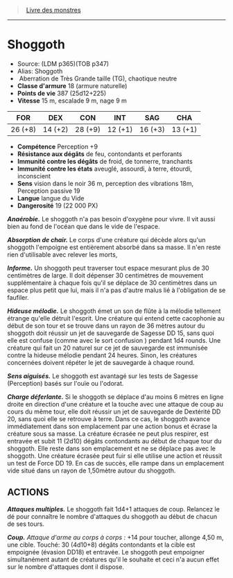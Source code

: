 ﻿> [Livre des monstres](tome_of_beasts.md)

---

# Shoggoth

- Source: (LDM p365)(TOB p347)
- Alias: Shoggoth
-  Aberration de Très Grande taille (TG), chaotique neutre
- **Classe d'armure** 18 (armure naturelle)
- **Points de vie** 387 (25d12+225)
- **Vitesse** 15 m, escalade 9 m, nage 9 m

|FOR|DEX|CON|INT|SAG|CHA|
|---|---|---|---|---|---|
|26 (+8)|14 (+2)|28 (+9)|12 (+1)|16 (+3)|13 (+1)|

- **Compétence** Perception +9
- **Résistance aux dégâts** de feu, contondants et perforants
- **Immunité contre les dégâts** de froid, de tonnerre, tranchants
- **Immunité contre les états** aveuglé, assourdi, à terre, étourdi, inconscient
- **Sens** vision dans le noir 36 m, perception des vibrations 18m, Perception passive 19
- **Langue** langue du Vide
- **Dangerosité** 19 (22 000 PX)

**_Anaérobie._** Le shoggoth n'a pas besoin d'oxygène pour vivre. Il vit aussi bien au fond de l'océan que dans le vide de l'espace.

**_Absorption de chair._** Le corps d'une créature qui décède alors qu'un shoggoth l'empoigne est entièrement absorbé dans sa masse. Il n'en reste rien d'utilisable avec relever les morts,

**_Informe._** Un shoggoth peut traverser tout espace mesurant plus de 30 centimètres de large. Il doit dépenser 30 centimètres de mouvement supplémentaire à chaque fois qu'il se déplace de 30 centimètres dans un espace plus petit que lui, mais il n'a pas d'autre malus lié à l'obligation de se faufiler.

**_Hideuse mélodie._** Le shoggoth émet un son de flûte à la mélodie tellement étrange qu'elle détruit l'esprit. Une créature qui entend cette cacophonie au début de son tour et se trouve dans un rayon de 36 mètres autour du shoggoth doit réussir un jet de sauvegarde de Sagesse DD 15, sans quoi elle est confuse (comme avec le sort confusion ) pendant 1d4 rounds. Une créature qui fait un 20 naturel sur ce jet de sauvegarde est immunisée contre la hideuse mélodie pendant 24 heures. Sinon, les créatures concernées doivent répéter le jet de sauvegarde à chaque round.

**_Sens aiguisés._** Le shoggoth est avantagé sur les tests de Sagesse (Perception) basés sur l'ouïe ou l'odorat.

**_Charge déferlante._** Si le shoggoth se déplace d'au moins 6 mètres en ligne droite en direction d'une créature et la touche avec une attaque de coup au cours du même tour, elle doit réussir un jet de sauvegarde de Dextérité DD 20, sans quoi elle se retrouve à terre. Dans ce cas, le shoggoth avance immédiatement dans son emplacement par une action bonus et écrase la créature sous sa masse. La créature écrasée ne peut plus respirer, est entravée et subit 11 (2d10) dégâts contondants au début de chaque tour du shoggoth. Elle reste dans son emplacement et ne se déplace pas avec le shoggoth. Une créature écrasée peut fuir si elle utilise une action et réussit un test de Force DD 19. En cas de succès, elle rampe dans un emplacement vide situé dans un rayon de 1,50mètre autour du shoggoth.

## ACTIONS

**_Attaques multiples._** Le shoggoth fait 1d4+1 attaques de coup. Relancez le dé pour connaître le nombre d'attaques du shoggoth au début de chacun de ses tours.

**_Coup._** _Attaque d'arme au corps à corps :_ +14 pour toucher, allonge 4,50 m, une cible. Touché: 30 (4d10+8) dégâts contondants et la cible est empoignée (évasion DD18) et entravée. Le shoggoth peut empoigner simultanément autant de créatures qu'il le souhaite et ceci n'a aucun effet sur le nombre d'attaques dont il dispose.

